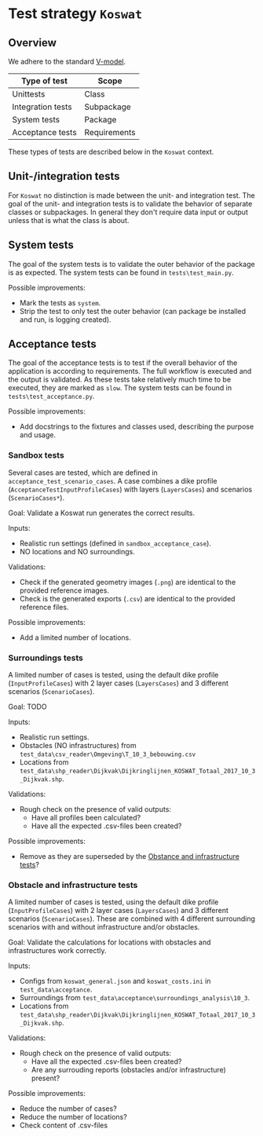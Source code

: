 # Test strategy `Koswat`

## Overview
We adhere to the standard [V-model](#https://en.wikipedia.org/wiki/V-model_(software_development)).

| Type of test      | Scope         |
|-------------------|---------------|
| Unittests         | Class         |
| Integration tests | Subpackage    |
| System tests      | Package       |
| Acceptance tests  | Requirements  |

These types of tests are described below in the `Koswat` context.

## Unit-/integration tests
For `Koswat` no distinction is made between the unit- and integration test.
The goal of the unit- and integration tests is to validate the behavior of separate classes or subpackages.
In general they don't require data input or output unless that is what the class is about.

## System tests
The goal of the system tests is to validate the outer behavior of the package is as expected.
The system tests can be found in `tests\test_main.py`.

Possible improvements:
- Mark the tests as `system`.
- Strip the test to only test the outer behavior (can package be installed and run, is logging created).

## Acceptance tests
The goal of the acceptance tests is to test if the overall behavior of the application is according to requirements.
The full workflow is executed and the output is validated.
As these tests take relatively much time to be executed, they are marked as `slow`.
The system tests can be found in `tests\test_acceptance.py`.

Possible improvements:
- Add docstrings to the fixtures and classes used, describing the purpose and usage.

### Sandbox tests
Several cases are tested, which are defined in `acceptance_test_scenario_cases`.
A case combines a dike profile (`AcceptanceTestInputProfileCases`) with layers (`LayersCases`) and scenarios (`ScenarioCases*`).

Goal: Validate a Koswat run generates the correct results.

Inputs:
- Realistic run settings (defined in `sandbox_acceptance_case`).
- NO locations and NO surroundings.

Validations:
- Check if the generated geometry images (`.png`) are identical to the provided reference images.
- Check is the generated exports (`.csv`) are identical to the provided reference files.

Possible improvements:
- Add a limited number of locations.

### Surroundings tests
A limited number of cases is tested, using the default dike profile (`InputProfileCases`) with 2 layer cases (`LayersCases`) and 3 different scenarios (`ScenarioCases`).

Goal: TODO

Inputs:
- Realistic run settings.
- Obstacles (NO infrastructures) from `test_data\csv_reader\Omgeving\T_10_3_bebouwing.csv`
- Locations from `test_data\shp_reader\Dijkvak\Dijkringlijnen_KOSWAT_Totaal_2017_10_3_Dijkvak.shp`.

Validations:
- Rough check on the presence of valid outputs:
  - Have all profiles been calculated?
  - Have all the expected .csv-files been created?

Possible improvements:
- Remove as they are superseded by the [Obstance and infrastructure tests](#Obstance-and-infrastructure-tests)?

### Obstacle and infrastructure tests
A limited number of cases is tested, using the default dike profile (`InputProfileCases`) with 2 layer cases (`LayersCases`) and 3 different scenarios (`ScenarioCases`). These are combined with 4 different surrounding scenarios with and without infrastructure and/or obstacles.

Goal: Validate the calculations for locations with obstacles and infrastructures work correctly.

Inputs:
- Configs from `koswat_general.json` and `koswat_costs.ini` in `test_data\acceptance`.
- Surroundings from `test_data\acceptance\surroundings_analysis\10_3`.
- Locations from `test_data\shp_reader\Dijkvak\Dijkringlijnen_KOSWAT_Totaal_2017_10_3_Dijkvak.shp`.

Validations:
- Rough check on the presence of valid outputs:
  - Have all the expected .csv-files been created?
  - Are any surrouding reports (obstacles and/or infrastructure) present?

Possible improvements:
- Reduce the number of cases?
- Reduce the number of locations?
- Check content of .csv-files
